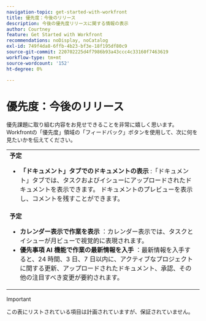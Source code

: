 ```yaml
---
navigation-topic: get-started-with-workfront
title: 優先度：今後のリリース
description: 今後の優先度リリースに関する情報の表示
author: Courtney
feature: Get Started with Workfront
recommendations: noDisplay, noCatalog
exl-id: 749f4da8-6ffb-4b23-bf3e-18f195df80c9
source-git-commit: 220702225d4f7986b93a43ccc4c33160f7463619
workflow-type: tm+mt
source-wordcount: '152'
ht-degree: 0%

---
```


# 優先度：今後のリリース

優先課題に取り組む内容をお見せできることを非常に嬉しく思います。 Workfrontの「優先度」領域の「フィードバック」ボタンを使用して、次に何を見たいかを伝えてください。



<table>
  <tr>
    <td><strong> 予定 </strong>
    <ul>

<li><strong> 「ドキュメント」タブでのドキュメントの表示 </strong>:「ドキュメント」タブでは、タスクおよびイシューにアップロードされたドキュメントを表示できます。 ドキュメントのプレビューを表示し、コメントを残すことができます。 </li>
    </ul>
    </td>
  </tr>
  <tr>
    <td><strong> 予定 </strong>
    <ul>
    <li><strong> カレンダー表示で作業を表示 </strong>：カレンダー表示では、タスクとイシューが月ビューで視覚的に表現されます。</li>
    <li><strong> 優先事項 AI 機能で作業の最新情報を入手 </strong>：最新情報を入手すると、24 時間、3 日、7 日以内に、アクティブなプロジェクトに関する更新、アップロードされたドキュメント、承認、その他の注目すべき変更が要約されます。</li>
    </ul>
    </td>
  </tr>
</table>



>[!IMPORTANT]
>
>この表にリストされている項目は計画されていますが、保証されていません。




<!--

<table>
  <tr>
    <td><strong>Upcoming</strong>
   <p>More upcoming features will be added soon</p>
    </td>
  </tr>
  <tr>
    <td><strong>Planned</strong>
<p>More planned features will be added soon</p>
    </td>
  </tr>
</table> -->